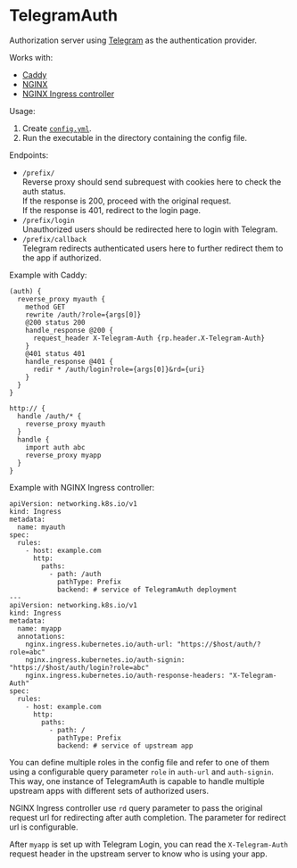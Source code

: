 # TelegramAuth

Authorization server using [Telegram](https://core.telegram.org/widgets/login) as the authentication provider.

Works with:

* [Caddy](https://caddyserver.com/docs/caddyfile/directives/forward_auth)
* [NGINX](http://nginx.org/en/docs/http/ngx_http_auth_request_module.html)
* [NGINX Ingress controller](https://kubernetes.github.io/ingress-nginx/user-guide/nginx-configuration/annotations/#external-authentication)

Usage:

1. Create [`config.yml`](config.example.yml).
2. Run the executable in the directory containing the config file.

Endpoints:

* `/prefix/`  \
  Reverse proxy should send subrequest with cookies here to check the auth status.  \
  If the response is 200, proceed with the original request.  \
  If the response is 401, redirect to the login page.
* `/prefix/login`  \
  Unauthorized users should be redirected here to login with Telegram.
* `/prefix/callback`  \
  Telegram redirects authenticated users here to further redirect them to the app if authorized.

Example with Caddy:

```
(auth) {
  reverse_proxy myauth {
    method GET
    rewrite /auth/?role={args[0]}
    @200 status 200
    handle_response @200 {
      request_header X-Telegram-Auth {rp.header.X-Telegram-Auth}
    }
    @401 status 401
    handle_response @401 {
      redir * /auth/login?role={args[0]}&rd={uri}
    }
  }
}

http:// {
  handle /auth/* {
    reverse_proxy myauth
  }
  handle {
    import auth abc
    reverse_proxy myapp
  }
}
```

Example with NGINX Ingress controller:

```
apiVersion: networking.k8s.io/v1
kind: Ingress
metadata:
  name: myauth
spec:
  rules:
    - host: example.com
      http:
        paths:
          - path: /auth
            pathType: Prefix
            backend: # service of TelegramAuth deployment
---
apiVersion: networking.k8s.io/v1
kind: Ingress
metadata:
  name: myapp
  annotations:
    nginx.ingress.kubernetes.io/auth-url: "https://$host/auth/?role=abc"
    nginx.ingress.kubernetes.io/auth-signin: "https://$host/auth/login?role=abc"
    nginx.ingress.kubernetes.io/auth-response-headers: "X-Telegram-Auth"
spec:
  rules:
    - host: example.com
      http:
        paths:
          - path: /
            pathType: Prefix
            backend: # service of upstream app
```

You can define multiple roles in the config file and refer to one of them using a configurable query parameter `role` in `auth-url` and `auth-signin`. This way, one instance of TelegramAuth is capable to handle multiple upstream apps with different sets of authorized users.

NGINX Ingress controller use `rd` query parameter to pass the original request url for redirecting after auth completion. The parameter for redirect url is configurable.

After `myapp` is set up with Telegram Login, you can read the `X-Telegram-Auth` request header in the upstream server to know who is using your app.

